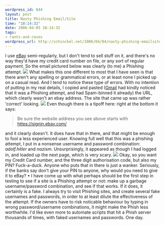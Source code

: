 ```yaml
--- 
wordpress_id: 844
layout: post
title: Nasty Phishing Email/Site
time: "18:14:32"
date: 2006-04-05 18:14:32
tags: 
- rants-and-raves
wordpress_url: http://schinckel.net/2006/04/04/nasty-phishing-emailsite/
---
```

I use [eBay][1] semi-regularly, but I don't tend to sell stuff on it, and there's no way they'd have my credit card number on file, or any sort of regular payment. So the email pictured below was clearly (to me) a Phishing attempt. ![][2] What makes this one different to most that I have seen is that there aren't any spelling or grammatical errors, or at least none I picked up on a casual read. And I tend to notice these type of errors.  With no intention of putting in my real details, I copied and pasted ([Gmail][3] had kindly noticed that it was a Phishing attempt, and had Spam-binned it already) the URL, which clearly wasn't an ebay address. The site that came up was rather 'correct' looking. ![][4] Even though there is a tipoff here: right at the bottom it says: 

> Be sure the website address you see above starts with https://signin.ebay.com/

and it clearly doesn't. It does have that in there, and that might be enough to fool a less experienced user. Knowing full well that this was a phishing attempt, I put in a nonsense username and password combination: _adolf.hitler_ and _nazism_. Unsurprisingly, it appeared as though I had logged in, and loaded up the next page, which is very scary. ![][5] Okay, so you want my Credit Card number, and the three digit authorisation code, but also my PIN? Fuck-a-duck. Anyone who puts that in there is just a wanker. Seriously, if the banks say don't give your PIN to anyone, why would you need to give it to eBay? • I have come up with what perhaps should be the first step in testing to see if a site is a Phishing attempt or not: make up a garbage username/password combination, and see if that works. If it does, it certainly is a fake. I always try to visit Phishing sites, and create several fake usernames and passwords, in order to at least dilute the effectiveness of the attempt. If the owners have to risk noticable behaviour by typing in wrong password/username combinations, it might make the Phish less worthwhile. I'd like even more to automate scripts that hit a Phish server thousands of times, with faked usernames and passwords. One day. 

   [1]: http://www.ebay.com.au/
   [2]: /images/ebayPhishEmail.png
   [3]: http://www.gmail.com
   [4]: /images/ebayPhishSite.png
   [5]: /images/ebayPhishCCard.png

